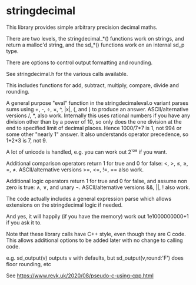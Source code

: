 # stringdecimal

This library provides simple arbitrary precision decimal maths.

There are two levels, the stringdecimal\_\*() functions work on strings, and return a malloc'd string, and the sd\_\*() functions work on an internal sd\_p type.

There are options to control output formatting and rounding.

See stringdecimal.h for the various calls available.

This includes functions for add, subtract, multiply, compare, divide and rounding.

A general purpose "eval" function in the stringdecimaleval.o variant parses sums using +, -, ÷, ×, ^, |x|, (, and ) to produce an answer. ASCII/alternative versions /, \*, also work. Internally this uses rational numbers if you have any division other than by a power of 10, so only does the one division at the end to specified limit of decimal places. Hence 1000/7\*7 is 1, not 994 or some other "nearly 1" answer. It also understands operator precedence, so 1+2\*3 is 7, not 9.

A lot of unicode is handled, e.g. you can work out 2¹²⁸ if you want.

Additional comparison operators return 1 for true and 0 for false: <, >, ≤, ≥, =, ≠. ASCII/alternative versions >=, <=, !=, == also work.

Additional logic operators return 1 for true and 0 for false, and assume non zero is true: ∧, ∨, and unary ¬. ASCII/alternative versions &&, ||, ! also work.

The code actually includes a general expression parse which allows extensions on the stringdecimal logic if needed.

And yes, it will happily (if you have the memory) work out 1e1000000000+1 if you ask it to.

Note that these library calls have C++ style, even though they are C code. This allows additional options to be added later with no change to calling code.

e.g. sd\_output(v) outputs v with defaults, but sd\_output(v,round:'F') does floor rounding, etc

See https://www.revk.uk/2020/08/pseudo-c-using-cpp.html
